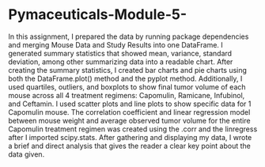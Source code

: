 # Pymaceuticals-Module-5-

In this assignment, 
I prepared the data by running package dependencies and merging Mouse Data and Study Results into one DataFrame.
I generated summary statistics that showed mean, variance, standard deviation, among other summarizing data into a readable chart.
After creating the summary statistics, I created bar charts and pie charts using both the DataFrame.plot() method and the pyplot method.
Additionally, I used quartiles, outliers, and boxplots to show final tumor volume of each mouse across all 4 treatment regimens: Capomulin, Ramicane, Infubinol, and Ceftamin. 
I used scatter plots and line plots to show specific data for 1 Capomulin mouse. The correlation coefficient and linear regression model between mouse weight and average observed tumor volume for the entire Capomulin treatment regimen was created using the .corr and the linregress after I imported scipy.stats.
After gathering and displaying my data, I wrote a brief and direct analysis that gives the reader a clear key point about the data given.
